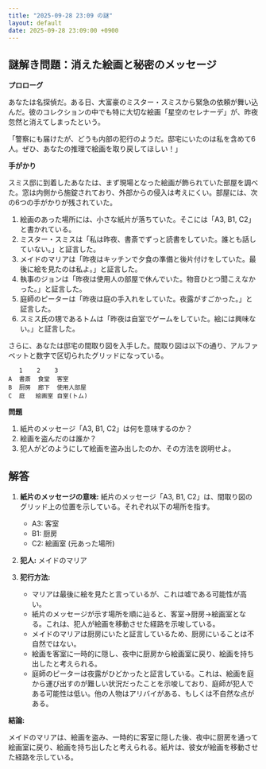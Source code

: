 ```yaml
---
title: "2025-09-28 23:09 の謎"
layout: default
date: 2025-09-28 23:09:00 +0900
---
```

## 謎解き問題：消えた絵画と秘密のメッセージ

**プロローグ**

あなたは名探偵だ。ある日、大富豪のミスター・スミスから緊急の依頼が舞い込んだ。彼のコレクションの中でも特に大切な絵画「星空のセレナーデ」が、昨夜忽然と消えてしまったという。

「警察にも届けたが、どうも内部の犯行のようだ。邸宅にいたのは私を含めて6人。ぜひ、あなたの推理で絵画を取り戻してほしい！」

**手がかり**

スミス邸に到着したあなたは、まず現場となった絵画が飾られていた部屋を調べた。窓は内側から施錠されており、外部からの侵入は考えにくい。部屋には、次の6つの手がかりが残されていた。

1.  絵画のあった場所には、小さな紙片が落ちていた。そこには「A3, B1, C2」と書かれている。
2.  ミスター・スミスは「私は昨夜、書斎でずっと読書をしていた。誰とも話していない。」と証言した。
3.  メイドのマリアは「昨夜はキッチンで夕食の準備と後片付けをしていた。最後に絵を見たのは私よ。」と証言した。
4.  執事のジョンは「昨夜は使用人の部屋で休んでいた。物音ひとつ聞こえなかった。」と証言した。
5.  庭師のピーターは「昨夜は庭の手入れをしていた。夜露がすごかった。」と証言した。
6.  スミス氏の甥であるトムは「昨夜は自室でゲームをしていた。絵には興味ない。」と証言した。

さらに、あなたは邸宅の間取り図を入手した。間取り図は以下の通り、アルファベットと数字で区切られたグリッドになっている。

```
   1    2    3
A  書斎  食堂  客室
B  厨房  廊下  使用人部屋
C  庭   絵画室 自室(トム)
```

**問題**

1.  紙片のメッセージ「A3, B1, C2」は何を意味するのか？
2.  絵画を盗んだのは誰か？
3.  犯人がどのようにして絵画を盗み出したのか、その方法を説明せよ。

## 解答

1.  **紙片のメッセージの意味:**
    紙片のメッセージ「A3, B1, C2」は、間取り図のグリッド上の位置を示している。それぞれ以下の場所を指す。
    *   A3: 客室
    *   B1: 厨房
    *   C2: 絵画室 (元あった場所)

2.  **犯人:**
    メイドのマリア

3.  **犯行方法:**

    *   マリアは最後に絵を見たと言っているが、これは嘘である可能性が高い。
    *   紙片のメッセージが示す場所を順に辿ると、客室→厨房→絵画室となる。これは、犯人が絵画を移動させた経路を示唆している。
    *   メイドのマリアは厨房にいたと証言しているため、厨房にいることは不自然ではない。
    *   絵画を客室に一時的に隠し、夜中に厨房から絵画室に戻り、絵画を持ち出したと考えられる。
    *   庭師のピーターは夜露がひどかったと証言している。これは、絵画を庭から運び出すのが難しい状況だったことを示唆しており、庭師が犯人である可能性は低い。他の人物はアリバイがある、もしくは不自然な点がある。

**結論:**

メイドのマリアは、絵画を盗み、一時的に客室に隠した後、夜中に厨房を通って絵画室に戻り、絵画を持ち出したと考えられる。紙片は、彼女が絵画を移動させた経路を示している。
